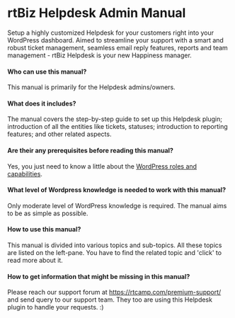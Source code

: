 
# rtBiz Helpdesk Admin Manual

Setup a highly customized Helpdesk for your customers right into your WordPress dashboard. Aimed to streamline your support with a smart and robust ticket management, seamless email reply features, reports and team management - rtBiz Helpdesk is your new Happiness manager.

#### Who can use this manual?
This manual is primarily for the Helpdesk admins/owners.

#### What does it includes?
The manual covers the step-by-step guide to set up this Helpdesk plugin; introduction of all the entities like tickets, statuses; introduction to reporting features; and other related aspects.

#### Are their any prerequisites before reading this manual?
Yes, you just need to know a little about the [WordPress roles and capabilities](https://codex.wordpress.org/Roles_and_Capabilities).

#### What level of Wordpress knowledge is needed to work with this manual?
Only moderate level of WordPress knowledge is required. The manual aims to be as simple as possible.

#### How to use this manual?
This manual is divided into various topics and sub-topics. All these topics are listed on the left-pane. You have to find the related topic and 'click' to read more about it.

#### How to get information that might be missing in this manual?
Please reach our support forum at https://rtcamp.com/premium-support/ and send query to our support team. They too are using this Helpdesk plugin to handle your requests. :)
